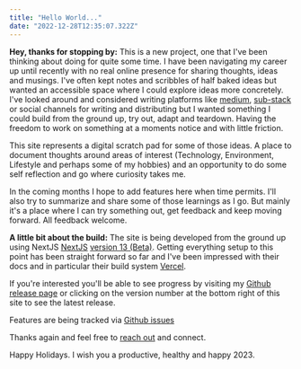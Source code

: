 ```yaml
---
title: "Hello World..."
date: "2022-12-28T12:35:07.322Z"
---
```


**Hey, thanks for stopping by:** This is a new project, one that I've been thinking about doing for quite some time. I have been navigating my career up until recently with no real online presence for sharing thoughts, ideas and musings. I've often kept notes and scribbles of half baked ideas but wanted an accessible space where I could explore ideas more concretely. I've looked around and considered writing platforms like [medium](https://medium.com), [sub-stack](https://substack.com) or social channels for writing and distributing but I wanted something I could build from the ground up, try out, adapt and teardown. Having the freedom to work on something at a moments notice and with little friction.

This site represents a digital scratch pad for some of those ideas. A place to document thoughts around areas of interest (Technology, Environment, Lifestyle and perhaps some of my hobbies) and an opportunity to do some self reflection and go where curiosity takes me.

In the coming months I hope to add features here when time permits. I'll also try to summarize and share some of those learnings as I go. But mainly it's a place where I can try something out, get feedback and keep moving forward. All feedback welcome.

**A little bit about the build:** The site is being developed from the ground up using NextJS [NextJS](https://nextjs.org) [version 13 (Beta)](https://beta.nextjs.org/docs). Getting everything setup to this point has been straight forward so far and I've been impressed with their docs and in particular their build system [Vercel](https://vercel.com).

If you're interested you'll be able to see progress by visiting my [Github release page](https://github.com/owzzz/owainl.blog/releases) or clicking on the version number at the bottom right of this site to see the latest release.

Features are being tracked via [Github issues](https://github.com/owzzz/owainl.blog/issues?q=is%3Aissue+is%3Aopen+sort%3Aupdated-desc)

Thanks again and feel free to [reach out](mailto:owain@owainl.co?subject=Website%20enquiry) and connect.

Happy Holidays. I wish you a productive, healthy and happy 2023.